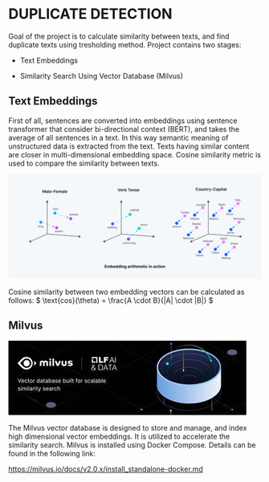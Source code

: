 # DUPLICATE DETECTION
Goal of the project is to calculate similarity between texts, and find duplicate texts using tresholding method. Project contains two stages:

* Text Embeddings

* Similarity Search Using Vector Database (Milvus)

## Text Embeddings
First of all, sentences are converted into embeddings using sentence transformer that consider bi-directional context (BERT), and takes the average of all sentences in a text. In this way semantic meaning of unstructured data is extracted from the text. Texts having similar content are closer in multi-dimensional embedding space. Cosine similarity metric is used to compare the similarity between texts.

  ![](images/embedding.png?raw=true "Text Embeddings")

Cosine similarity between two embedding vectors can be calculated as follows:
$ \text{cos}(\theta) = \frac{A \cdot B}{\|A\| \cdot \|B\|} $

## Milvus

![](images/milvus.png?raw=true "Vector Database")

The Milvus vector database is designed to store and manage, and index high dimensional vector embeddings. It is utilized to accelerate the similarity search. Milvus is installed using Docker Compose. Details can be found in the following link: 

https://milvus.io/docs/v2.0.x/install_standalone-docker.md





